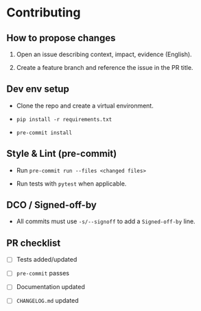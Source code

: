 # Contributing

## How to propose changes

1. Open an issue describing context, impact, evidence (English).

2. Create a feature branch and reference the issue in the PR title.

## Dev env setup

- Clone the repo and create a virtual environment.

- `pip install -r requirements.txt`

- `pre-commit install`

## Style & Lint (pre-commit)

- Run `pre-commit run --files <changed files>`

- Run tests with `pytest` when applicable.

## DCO / Signed-off-by

- All commits must use `-s/--signoff` to add a `Signed-off-by` line.

## PR checklist

- [ ] Tests added/updated

- [ ] `pre-commit` passes

- [ ] Documentation updated

- [ ] `CHANGELOG.md` updated
